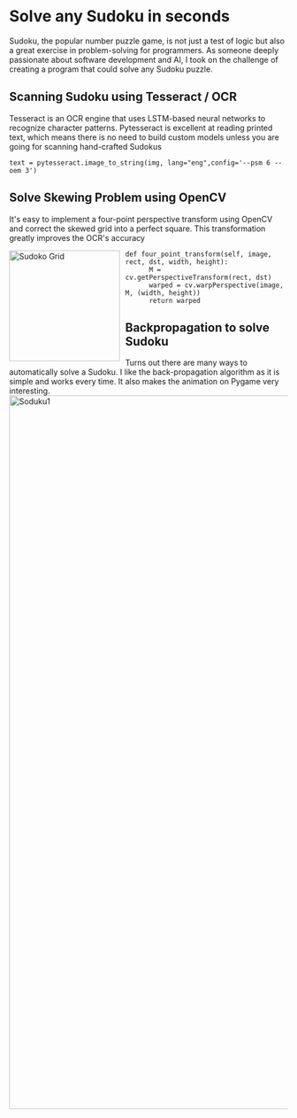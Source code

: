 # Solve any Sudoku in seconds
Sudoku, the popular number puzzle game, is not just a test of logic but also a great exercise in problem-solving for programmers. As someone deeply passionate about software development and AI, I took on the challenge of creating a program that could solve any Sudoku puzzle. 

## Scanning Sudoku using Tesseract / OCR
Tesseract is an OCR engine that uses LSTM-based neural networks to recognize character patterns. Pytesseract is excellent at reading printed text, which means there is no need to build custom models unless you are going for scanning hand-crafted Sudokus 

```
text = pytesseract.image_to_string(img, lang="eng",config='--psm 6 --oem 3')
```

## Solve Skewing Problem using OpenCV
It's easy to implement a four-point perspective transform using OpenCV and correct the skewed grid into a perfect square. This transformation greatly improves the OCR's accuracy

<img src="https://static.wixstatic.com/media/9c8449_715f7c6b14ee4844a960392c500481f3~mv2.png/v1/fill/w_700,h_658,al_c,q_90,usm_0.66_1.00_0.01,enc_auto/9c8449_715f7c6b14ee4844a960392c500481f3~mv2.png"
     alt="Sudoko Grid" width="200"
     style="float: left; margin-right: 10px;" />

```
def four_point_transform(self, image, rect, dst, width, height):
      M = cv.getPerspectiveTransform(rect, dst)
      warped = cv.warpPerspective(image, M, (width, height))
      return warped
```

## Backpropagation to solve Sudoku 
Turns out there are many ways to automatically solve a Sudoku. I like the back-propagation algorithm as it is simple and works every time. It also makes the animation on Pygame very interesting. 
<img width="1289" alt="Soduku1" src="https://github.com/IGNITE-Pathways/Sudoku/assets/75178927/7e175e81-37fd-4895-b1e1-336aa4215917">


